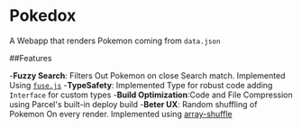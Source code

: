 # Pokedox

A Webapp that renders Pokemon coming from `data.json`

##Features

-**Fuzzy Search**: Filters Out Pokemon on close Search match. Implemented Using [`fuse.js`](https://www.fusejs.io/)
-**TypeSafety**: Implemented Type for robust code adding `Interface` for custom types
-**Build Optimization**:Code and File Compression using Parcel's built-in deploy build
-**Beter UX**: Random shuffling of Pokemon On every render. Implemented using [array-shuffle](
    https://www.npmjs.com/packa
)